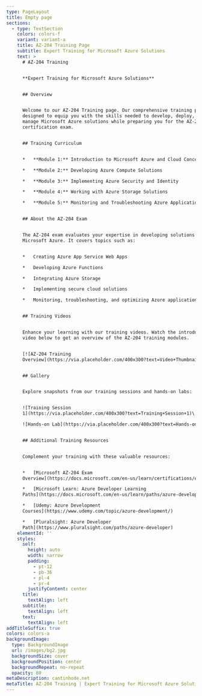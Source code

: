 ```yaml
---
type: PageLayout
title: Empty page
sections:
  - type: TextSection
    colors: colors-f
    variant: variant-a
    title: AZ-204 Training Page
    subtitle: Expert Training for Microsoft Azure Solutions
    text: >
      # AZ-204 Training


      **Expert Training for Microsoft Azure Solutions**


      ## Overview


      Welcome to our AZ-204 Training page. Our comprehensive training program is
      designed to equip you with the skills needed to develop, deploy, and
      manage Microsoft Azure solutions while preparing you for the AZ-204
      certification exam.


      ## Training Curriculum


      *   **Module 1:** Introduction to Microsoft Azure and Cloud Concepts

      *   **Module 2:** Developing Azure Compute Solutions

      *   **Module 3:** Implementing Azure Security and Identity

      *   **Module 4:** Working with Azure Storage Solutions

      *   **Module 5:** Monitoring and Troubleshooting Azure Applications


      ## About the AZ-204 Exam


      The AZ-204 exam evaluates your expertise in developing solutions for
      Microsoft Azure. It covers topics such as:


      *   Creating Azure App Service Web Apps

      *   Developing Azure Functions

      *   Integrating Azure Storage

      *   Implementing secure cloud solutions

      *   Monitoring, troubleshooting, and optimizing Azure applications


      ## Training Videos


      Enhance your learning with our training videos. Watch the introductory
      video below to get an overview of the AZ-204 training modules.


      [![AZ-204 Training
      Overview](https://via.placeholder.com/400x300?text=Video+Thumbnail)](https://www.youtube.com/watch?v=dQw4w9WgXcQ)


      ## Gallery


      Explore snapshots from our training sessions and hands-on labs:


      ![Training Session
      1](https://via.placeholder.com/400x300?text=Training+Session+1)\

      ![Hands-on Lab](https://via.placeholder.com/400x300?text=Hands-on+Lab)


      ## Additional Training Resources


      Complement your training with these valuable resources:


      *   [Microsoft AZ-204 Exam
      Overview](https://docs.microsoft.com/en-us/learn/certifications/exams/az-204)

      *   [Microsoft Learn: Azure Developer Learning
      Paths](https://docs.microsoft.com/en-us/learn/paths/azure-developer/)

      *   [Udemy: Azure Development
      Courses](https://www.udemy.com/topic/azure-development/)

      *   [Pluralsight: Azure Developer
      Path](https://www.pluralsight.com/paths/azure-developer)
    elementId: ''
    styles:
      self:
        height: auto
        width: narrow
        padding:
          - pt-12
          - pb-36
          - pl-4
          - pr-4
        justifyContent: center
      title:
        textAlign: left
      subtitle:
        textAlign: left
      text:
        textAlign: left
addTitleSuffix: true
colors: colors-a
backgroundImage:
  type: BackgroundImage
  url: /images/bg2.jpg
  backgroundSize: cover
  backgroundPosition: center
  backgroundRepeat: no-repeat
  opacity: 80
metaDescription: cantinhode.net
metaTitle: AZ-204 Training | Expert Training for Microsoft Azure Solutions
---
```

